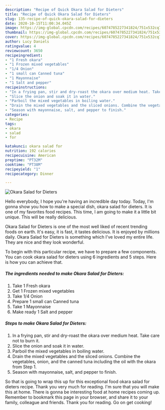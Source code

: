 ```yaml
---
description: "Recipe of Quick Okara Salad for Dieters"
title: "Recipe of Quick Okara Salad for Dieters"
slug: 135-recipe-of-quick-okara-salad-for-dieters
date: 2020-10-15T11:00:34.045Z
image: https://img-global.cpcdn.com/recipes/6074785227341824/751x532cq70/okara-salad-for-dieters-recipe-main-photo.jpg
thumbnail: https://img-global.cpcdn.com/recipes/6074785227341824/751x532cq70/okara-salad-for-dieters-recipe-main-photo.jpg
cover: https://img-global.cpcdn.com/recipes/6074785227341824/751x532cq70/okara-salad-for-dieters-recipe-main-photo.jpg
author: Lucy Daniels
ratingvalue: 4
reviewcount: 3650
recipeingredient:
- "1 Fresh okara"
- "1 Frozen mixed vegetables"
- "1/4 Onion"
- "1 small can Canned tuna"
- "1 Mayonnaise"
- "1 Salt and pepper"
recipeinstructions:
- "In a frying pan, stir and dry-roast the okara over medium heat. Take care not to burn it."
- "Slice the onion and soak it in water."
- "Parboil the mixed vegetables in boiling water."
- "Drain the mixed vegetables and the sliced onions. Combine the vegetables, onion, and the canned tuna including the oil with the okara from Step 1."
- "Season with mayonnaise, salt, and pepper to finish."
categories:
- Recipe
tags:
- okara
- salad
- for

katakunci: okara salad for 
nutrition: 192 calories
recipecuisine: American
preptime: "PT32M"
cooktime: "PT38M"
recipeyield: "1"
recipecategory: Dinner

---
```



![Okara Salad for Dieters](https://img-global.cpcdn.com/recipes/6074785227341824/751x532cq70/okara-salad-for-dieters-recipe-main-photo.jpg)

Hello everybody, I hope you're having an incredible day today. Today, I'm gonna show you how to make a special dish, okara salad for dieters. It is one of my favorites food recipes. This time, I am going to make it a little bit unique. This will be really delicious.



Okara Salad for Dieters is one of the most well liked of recent trending foods on earth. It's easy, it is fast, it tastes delicious. It is enjoyed by millions daily. Okara Salad for Dieters is something which I've loved my entire life. They are nice and they look wonderful.


To begin with this particular recipe, we have to prepare a few components. You can cook okara salad for dieters using 6 ingredients and 5 steps. Here is how you can achieve that.

<!--inarticleads1-->

##### The ingredients needed to make Okara Salad for Dieters:

1. Take 1 Fresh okara
1. Get 1 Frozen mixed vegetables
1. Take 1/4 Onion
1. Prepare 1 small can Canned tuna
1. Take 1 Mayonnaise
1. Make ready 1 Salt and pepper




<!--inarticleads2-->

##### Steps to make Okara Salad for Dieters:

1. In a frying pan, stir and dry-roast the okara over medium heat. Take care not to burn it.
1. Slice the onion and soak it in water.
1. Parboil the mixed vegetables in boiling water.
1. Drain the mixed vegetables and the sliced onions. Combine the vegetables, onion, and the canned tuna including the oil with the okara from Step 1.
1. Season with mayonnaise, salt, and pepper to finish.




So that is going to wrap this up for this exceptional food okara salad for dieters recipe. Thank you very much for reading. I'm sure that you will make this at home. There is gonna be interesting food at home recipes coming up. Remember to bookmark this page in your browser, and share it to your family, colleague and friends. Thank you for reading. Go on get cooking!
